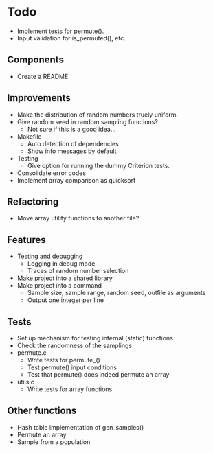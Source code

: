 # Todo

* Implement tests for permute().
* Input validation for is_permuted(), etc.


## Components

* Create a README


## Improvements

* Make the distribution of random numbers truely uniform.
* Give random seed in random sampling functions?
  * Not sure if this is a good idea...
* Makefile
  * Auto detection of dependencies
  * Show info messages by default
* Testing
  * Give option for running the dummy Criterion tests.
* Consolidate error codes
* Implement array comparison as quicksort


## Refactoring

* Move array utility functions to another file?


## Features

* Testing and debugging
  * Logging in debug mode
  * Traces of random number selection
* Make project into a shared library
* Make project into a command
  * Sample size, sample range, random seed, outfile as arguments
  * Output one integer per line


## Tests

* Set up mechanism for testing internal (static) functions
* Check the randomness of the samplings
* permute.c
  * Write tests for permute_()
  * Test permute() input conditions
  * Test that permute() does indeed permute an array
* utils.c
  * Write tests for array functions


## Other functions

* Hash table implementation of gen_samples()
* Permute an array
* Sample from a population